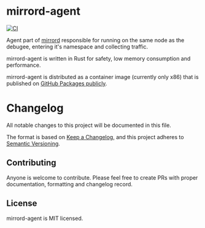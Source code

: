 # mirrord-agent
[![CI](https://github.com/metalbear-co/mirrord-agent/actions/workflows/ci.yaml/badge.svg)](https://github.com/metalbear-co/mirrord-agent/actions/workflows/ci.yaml)

Agent part of [mirrord](https://github.com/metalbear-co/mirrord) responsible for running on the same node as the debugee, entering it's namespace and collecting traffic.

mirrord-agent is written in Rust for safety, low memory consumption and performance.

mirrord-agent is distributed as a container image (currently only x86) that is published on [GitHub Packages publicly](https://github.com/metalbear-co/mirrord-agent/pkgs/container/mirrord-agent). 

# Changelog
All notable changes to this project will be documented in this file.

The format is based on [Keep a Changelog](https://keepachangelog.com/en/1.0.0/),
and this project adheres to [Semantic Versioning](https://semver.org/spec/v2.0.0.html).

## Contributing
Anyone is welcome to contribute. Please feel free to create PRs with proper documentation, formatting and changelog record.

## License

mirrord-agent is MIT licensed.